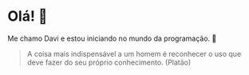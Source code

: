 # Olá! :wave:
Me chamo Davi e estou iniciando no mundo da programação. :leaves:

> A coisa mais indispensável a um homem é reconhecer o uso que deve fazer do seu próprio conhecimento. (Platão)
